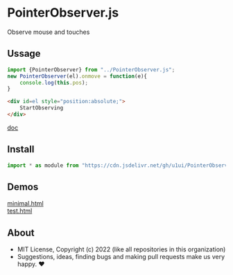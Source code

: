 # PointerObserver.js
Observe mouse and touches

## Ussage

```js
import {PointerObserver} from "../PointerObserver.js";
new PointerObserver(el).onmove = function(e){
    console.log(this.pos);
}
```

```html
<div id=el style="position:absolute;">
    StartObserving
</div>
```

[doc](https://doc.deno.land/https://cdn.jsdelivr.net/gh/u1ui/PointerObserver.js@x/PointerObserver.js)

## Install

```js
import * as module from "https://cdn.jsdelivr.net/gh/u1ui/PointerObserver.js@x.x.x/PointerObserver.min.js"
```

## Demos

[minimal.html](http://gcdn.li/u1ui/PointerObserver.js@main/tests/minimal.html)  
[test.html](http://gcdn.li/u1ui/PointerObserver.js@main/tests/test.html)  

## About

- MIT License, Copyright (c) 2022 <u1> (like all repositories in this organization) <br>
- Suggestions, ideas, finding bugs and making pull requests make us very happy. ♥

